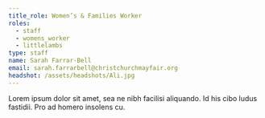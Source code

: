 ```yaml
---
title_role: Women’s & Families Worker
roles:
  - staff
  - womens_worker
  - littlelambs
type: staff
name: Sarah Farrar-Bell
email: sarah.farrarbell@christchurchmayfair.org
headshot: /assets/headshots/Ali.jpg
---
```

Lorem ipsum dolor sit amet, sea ne nibh facilisi aliquando. Id his cibo ludus fastidii. Pro ad homero insolens cu.
